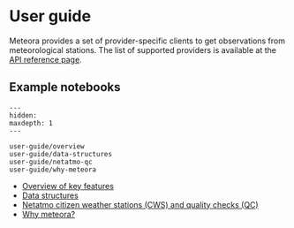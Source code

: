 # User guide

Meteora provides a set of provider-specific clients to get observations from meteorological stations. The list of supported providers is available at the [API reference page](https://meteora.readthedocs.io/en/latest/api.html#available-clients).

## Example notebooks

```{toctree}
---
hidden:
maxdepth: 1
---

user-guide/overview
user-guide/data-structures
user-guide/netatmo-qc
user-guide/why-meteora
```

- [Overview of key features](https://meteora.readthedocs.io/en/latest/user-guide/overview.html)
- [Data structures](https://meteora.readthedocs.io/en/latest/user-guide/data-structures.html)
- [Netatmo citizen weather stations (CWS) and quality checks (QC)](https://meteora.readthedocs.io/en/latest/user-guide/netatmo-qc.html)
- [Why meteora?](https://meteora.readthedocs.io/en/latest/user-guide/why-meteora.html)

